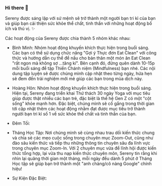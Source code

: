 ### Hi there 👋

Sereny được sáng lập với sứ mệnh sẽ trở thành một người bạn tri kỉ của bạn và giúp bạn cải thiện sức khỏe thể chất, tinh thần với những hoạt động bổ ích và thú vị. ✨

Các hoạt động của Sereny được chia thành 5 nhóm khác nhau:
* Bình Minh: Nhóm hoạt động khuyến khích thực hiện trong buổi sáng. Các bạn có thể sử dụng chức năng "Gợi ý Thực đơn Eat Clean" với công thức và hướng dẫn cụ thể để nấu cho bản thân một món ăn Eat Clean "rất ngon mà không sợ ...tăng kí". Bên cạnh đó, đừng quên dành 10-15p mỗi buổi sáng để tập Thiền Chánh niệm (Mindfulness) bạn nhé. Các nội dung tập luyện sẽ được chúng mình cập nhật theo từng ngày, hứa hẹn sẽ đem đến trải nghiệm mới mẻ giúp các bạn trong mùa dịch này.

* Hoàng Hôn: Nhóm hoạt động khuyến khích thực hiện trong buổi sáng. Hiện tại, Sereny đang triển khai Thứ thách 30 ngày Yoga với mục tiêu giúp được thật nhiều các bạn trẻ, đặc biệt là thế hệ Gen Z có một "cột sống" khỏe mạnh hơn. Đặc biệt, chúng mình sẽ cố gắng trong thời gian tới cập nhật thêm các hoạt động nhằm đạt được mục tiêu trở thành người bạn tri kỉ số 1 về sức khỏe thể chất và tinh thần của bạn.

* Đêm Tối:

* Tháng Học Tập: Nơi chúng mình sẽ cùng nhau trau dồi kiến thức chung và chia sẻ các mẹo cuộc sống trong chuyên mục Zoom-Out, cũng như đào sâu kiến thức và tiếp thu những thông tin chuyên sâu đa lĩnh vực trong chuyên mục Zoom-In. Với 2 chuyên mục vừa để lĩnh hội được kiến thức tổng hợp, lại vừa thu nạp kiến thức chuyên môn, Sereny tin rằng khi nhìn lại quãng thời gian một tháng, mỗi ngày đều dành 5 phút ở Tháng Học tập sẽ giúp bạn trở thành một "anh chàng/cô nàng Google" chính hiệu!

* Sự Kiện Đặc Biệt: